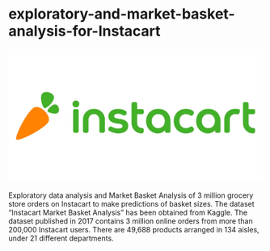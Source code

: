 # exploratory-and-market-basket-analysis-for-Instacart

![Instacart Logo](Instacart.png)

Exploratory data analysis and Market Basket Analysis of 3 million grocery store orders on Instacart to make predictions of basket sizes. The dataset “Instacart Market Basket Analysis” has been obtained from Kaggle. The dataset published in 2017 contains 3 million online orders from more than 200,000 Instacart users. There are 49,688 products arranged in 134 aisles, under 21 different departments.
